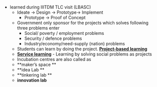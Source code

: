 - learned during IIITDM TLC visit  (LBASC)
    - Ideate -> Design -> Prototype-> Implement
        - Prototype -> Proof of Concept
    - Government only sponsor for the projects which solves following three problems enter
        - Social/ poverty / employment problems
        - Security / defence problems
        - Industry/economy/need-supply (nation) problems
    - Students can learn by doing the project. **[Project-based learning]()**
    - **[Service learning]()** - Learning by solving social problems as projects
    - Incubation centres are also called as
    - **maker’s space **
    - **idea Lab **
    - **tinkering lab **
    - **innovation lab**

